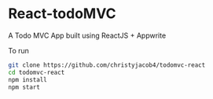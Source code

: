 # React-todoMVC

A Todo MVC App built using ReactJS + Appwrite


To run

```bash
git clone https://github.com/christyjacob4/todomvc-react
cd todomvc-react
npm install
npm start
```
